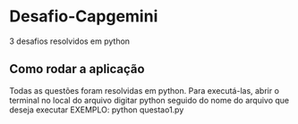 # Desafio-Capgemini
3 desafios resolvidos em python

## Como rodar a aplicação

Todas as questões foram resolvidas em python. Para executá-las, abrir o terminal no local do arquivo digitar python seguido do nome do arquivo que deseja executar
EXEMPLO: python questao1.py
